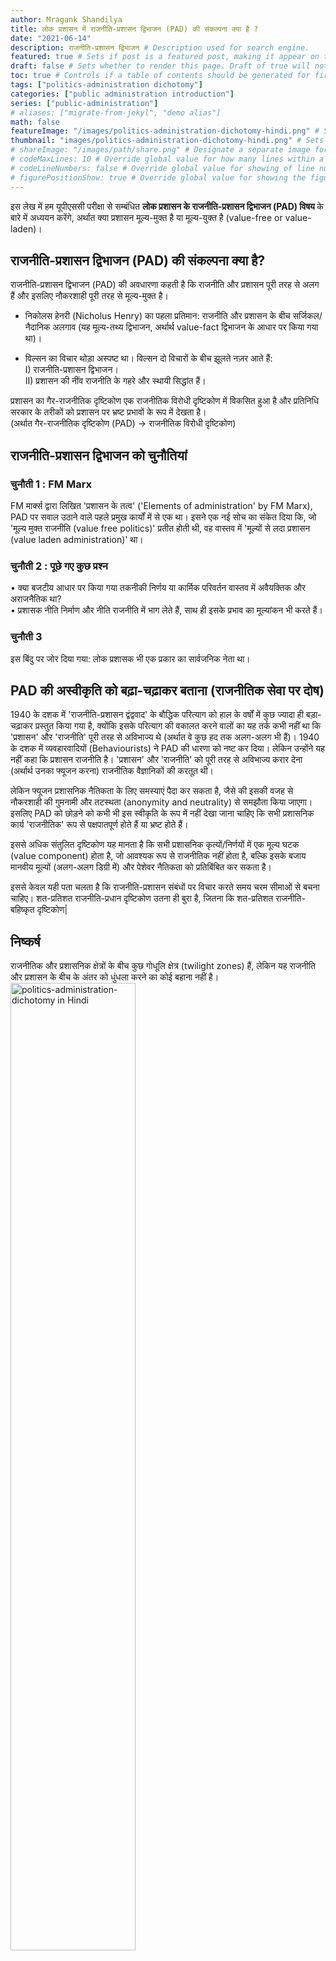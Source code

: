 ```yaml
---
author: Mragank Shandilya
title: लोक प्रशासन में राजनीति-प्रशासन द्विभाजन (PAD) की संकल्पना क्या है ? 
date: "2021-06-14"
description: राजनीति-प्रशासन द्विभाजन # Description used for search engine.
featured: true # Sets if post is a featured post, making it appear on the sidebar. A featured post won't be listed on the sidebar if it's the current page
draft: false # Sets whether to render this page. Draft of true will not be rendered.
toc: true # Controls if a table of contents should be generated for first-level links automatically.
tags: ["politics-administration dichotomy"]
categories: ["public administration introduction"]
series: ["public-administration"]
# aliases: ["migrate-from-jekyl", "demo alias"]
math: false
featureImage: "/images/politics-administration-dichotomy-hindi.png" # Sets featured image on blog post.
thumbnail: "images/politics-administration-dichotomy-hindi.png" # Sets thumbnail image appearing inside card on homepage. I will keep it the same as featureImage.
# shareImage: "/images/path/share.png" # Designate a separate image for social media sharing.
# codeMaxLines: 10 # Override global value for how many lines within a code block before auto-collapsing.
# codeLineNumbers: false # Override global value for showing of line numbers within code block.
# figurePositionShow: true # Override global value for showing the figure label.
---
```


इस लेख में हम यूपीएससी परीक्षा से सम्बंधित <strong> लोक प्रशासन के राजनीति-प्रशासन द्विभाजन (PAD) विषय </strong> के बारे में अध्ययन करेंगे, अर्थात क्या प्रशासन मूल्य-मुक्त है या मूल्य-युक्त है (value-free or value-laden)।

## राजनीति-प्रशासन द्विभाजन (PAD) की संकल्पना क्या है?

राजनीति-प्रशासन द्विभाजन (PAD) की अवधारणा कहती है कि राजनीति और प्रशासन पूरी तरह से अलग हैं और इसलिए नौकरशाही पूरी तरह से मूल्य-मुक्त है।

* निकोलस हेनरी (Nicholus Henry) का पहला प्रतिमान: राजनीति और प्रशासन के बीच सर्जिकल/नैदानिक अलगाव (यह मूल्य-तथ्य द्विभाजन, अर्थार्थ value-fact द्विभाजन के आधार पर किया गया था)।

* विल्सन का विचार थोड़ा अस्पष्ट था। विल्सन दो विचारों के बीच झूलते नज़र आते हैं: <br>
I) राजनीति-प्रशासन द्विभाजन। <br>
II) प्रशासन की नींव राजनीति के गहरे और स्थायी सिद्धांत हैं।

प्रशासन का गैर-राजनीतिक दृष्टिकोण एक राजनीतिक विरोधी दृष्टिकोण में विकसित हुआ है और प्रतिनिधि सरकार के तरीकों को प्रशासन पर भ्रष्ट प्रभावों के रूप में देखता है। <br>
(अर्थात गैर-राजनीतिक दृष्टिकोण (PAD) → राजनीतिक विरोधी दृष्टिकोण)

## राजनीति-प्रशासन द्विभाजन को चुनौतियां

### चुनौती 1 : FM Marx

FM मार्क्स द्वारा लिखित 'प्रशासन के तत्व' ('Elements of administration' by FM Marx), PAD पर सवाल उठाने वाले पहले प्रमुख कार्यों में से एक था। इसने एक नई सोच का संकेत दिया कि, जो 'मूल्य मुक्त राजनीति (value free politics)' प्रतीत होती थी, वह वास्तव में 'मूल्यों से लदा प्रशासन (value laden administration)' था।

### चुनौती 2  : पूछे गए कुछ प्रश्न

• क्या बजटीय आधार पर किया गया तकनीकी निर्णय या कार्मिक परिवर्तन वास्तव में अवैयक्तिक और अराजनैतिक था? <br>
• प्रशासक नीति निर्माण और नीति राजनीति में भाग लेते हैं, साथ ही इसके प्रभाव का मूल्यांकन भी करते हैं।

### चुनौती 3 

इस बिंदु पर जोर दिया गया: लोक प्रशासक भी एक प्रकार का सार्वजनिक नेता था।


## PAD की अस्वीकृति को बढ़ा-चढ़ाकर बताना (राजनीतिक सेवा पर दोष)

1940 के दशक में 'राजनीति-प्रशासन द्वंद्ववाद' के बौद्धिक परित्याग को हाल के वर्षों में कुछ ज्यादा ही बड़ा-चढ़ाकर प्रस्तुत किया गया है, क्योंकि इसके परित्याग की वकालत करने वालों का यह तर्क कभी नहीं था कि 'प्रशासन' और 'राजनीति' पूरी तरह से अविभाज्य थे (अर्थात वे कुछ हद तक अलग-अलग भी हैं)। 1940 के दशक में व्यवहारवादियों (Behaviourists) ने PAD की धारणा को नष्ट कर दिया। लेकिन उन्होंने यह नहीं कहा कि प्रशासन राजनीति है। 'प्रशासन' और 'राजनीति' को पूरी तरह से अविभाज्य करार देना (अर्थार्थ उनका फ्यूजन करना) राजनीतिक वैज्ञानिकों की करतूत थी।

लेकिन फ्यूजन प्रशासनिक नैतिकता के लिए समस्याएं पैदा कर सकता है, जैसे की इसकी वजह से नौकरशाही की गुमनामी और तटस्थता (anonymity and neutrality) से समझौता किया जाएगा। इसलिए PAD को छोड़ने को कभी भी इस स्वीकृति के रूप में नहीं देखा जाना चाहिए कि सभी प्रशासनिक कार्य 'राजनीतिक' रूप से पक्षपातपूर्ण होते हैं या भ्रष्ट होते हैं। 

इससे अधिक संतुलित दृष्टिकोण यह मानता है कि सभी प्रशासनिक कृत्यों/निर्णयों में एक मूल्य घटक (value component) होता है, जो आवश्यक रूप से राजनीतिक नहीं होता है, बल्कि इसके बजाय मानवीय मूल्यों (अलग-अलग डिग्री में) और पेशेवर नैतिकता को प्रतिबिंबित कर सकता है।

इससे केवल यही पता चलता है कि राजनीति-प्रशासन संबंधों पर विचार करते समय चरम सीमाओं से बचना चाहिए। शत-प्रतिशत राजनीति-प्रधान दृष्टिकोण उतना ही बुरा है, जितना कि शत-प्रतिशत राजनीति-बहिष्कृत दृष्टिकोण| 


## निष्कर्ष

राजनीतिक और प्रशासनिक क्षेत्रों के बीच कुछ गोधूलि क्षेत्र (twilight zones) हैं, लेकिन यह राजनीति और प्रशासन के बीच के अंतर को धुंधला करने का कोई बहाना नहीं है। <br>
<img src="../../../images/politics-administration-dichotomy-hindi.png" alt="politics-administration-dichotomy in Hindi" style="width:63%;height:63%;">

आज यह समझ बढ़ रही है कि जहाँ एक तरफ राजनीति और लोक प्रशासन का क्षेत्र कभी भी पूरी तरह से अलग नहीं हो सकता है (अर्थात वे एक दूसरे से लगातार और अनिवार्य रूप से अलग नहीं हैं) और वे एक ही सातत्य (continuum) पर पाए जाते हैं, फिर भी वे उस सातत्य के विपरीत छोर पर हैं, बीच में कुछ गोधूलि क्षेत्र के साथ।


